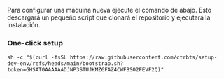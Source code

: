 Para configurar una máquina nueva ejecute el comando de abajo. Esto descargará un pequeño script que clonará el repositorio y ejecutará la instalación.

### One-click setup

    sh -c "$(curl -fsSL https://raw.githubusercontent.com/ctrbts/setup-dev-env/refs/heads/main/bootstrap.sh?token=GHSAT0AAAAAADJNP3STUJKMZ6FAZ4CWFBSO2FEVF2Q)"